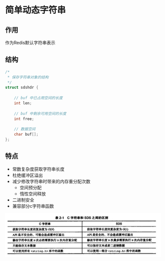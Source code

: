 # 简单动态字符串
## 作用
作为Redis默认字符串表示
## 结构
```c
/*
 * 保存字符串对象的结构
 */
struct sdshdr {
    
    // buf 中已占用空间的长度
    int len;

    // buf 中剩余可用空间的长度
    int free;

    // 数据空间
    char buf[];
};
```
## 特点
* 常数复杂度获取字符串长度
* 杜绝缓冲区溢出
* 减少修改字符串时带来的内存重分配次数
    * 空间预分配
    * 惰性空间释放
* 二进制安全
* 兼容部分c字符串函数

![](./images/sds.jpg)